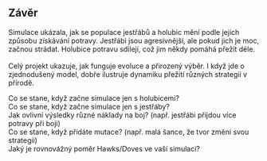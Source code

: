<h2>Závěr</h2>
<p>
  Simulace ukázala, jak se populace jestřábů a holubic mění podle jejich způsobu získávání potravy. Jestřábi jsou agresivnější, ale pokud jich je moc, začnou strádat.   Holubice potravu sdílejí, což jim někdy pomáhá přežít déle.
</br> </br>
  Celý projekt ukazuje, jak funguje evoluce a přirozený výběr. I když jde o zjednodušený model, dobře ilustruje dynamiku přežití různých strategií v přírodě.
</p>
<p>
  Co se stane, když začne simulace jen s holubicemi?</br>
Co se stane, když začne simulace jen s jestřáby?</br>
Jak ovlivní výsledky různé náklady na boj? (např. jestřábi přijdou více potravy při boji)</br>
Co se stane, když přidáte mutace? (např. malá šance, že tvor změní svou strategii)</br>
Jaký je rovnovážný poměr Hawks/Doves ve vaší simulaci?
</p>
